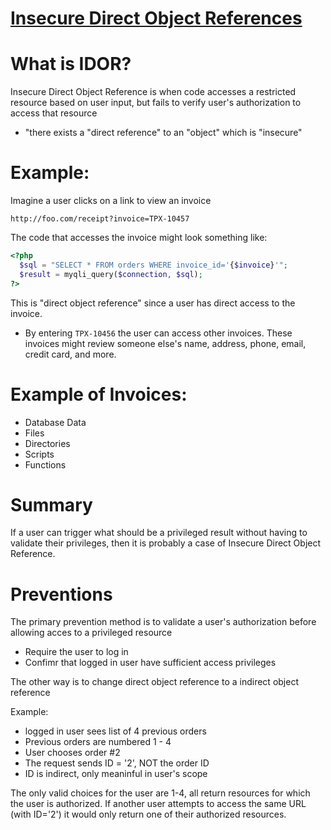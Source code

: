 # [Insecure Direct Object References](https://guides.codepath.org/websecurity/Insecure-Direct-Object-Reference)

# What is IDOR?

Insecure Direct Object Reference is when code accesses a restricted resource based on user input, but fails to verify user's authorization to access that resource
- "there exists a "direct reference" to an "object" which is "insecure"

# Example:
Imagine a user clicks on a link to view an invoice
```
http://foo.com/receipt?invoice=TPX-10457
```
The code that accesses the invoice might look something like: 
```php
<?php
  $sql = "SELECT * FROM orders WHERE invoice_id='{$invoice}'";
  $result = myqli_query($connection, $sql);
?>
```
This is "direct object reference" since a user has direct access to the invoice. 
- By entering `TPX-10456` the user can access other invoices. These invoices might review someone else's name, address, phone, email, credit card, and more. 

# Example of Invoices:
- Database Data
- Files
- Directories
- Scripts
- Functions

# Summary
If a user can trigger what should be a privileged result without having to validate their privileges, then it is probably a case of Insecure Direct Object Reference. 

# Preventions

The primary prevention method is to validate a user's authorization before allowing acces to a privileged resource
- Require the user to log in
- Confimr that logged in user have sufficient access privileges

The other way is to change direct object reference to a indirect object reference

Example:
- logged in user sees list of 4 previous orders
- Previous orders are numbered 1 - 4
- User chooses order #2
- The request sends ID = '2', NOT the order ID
- ID is indirect, only meaninful in user's scope

The only valid choices for the user are 1-4, all return resources for which the user is authorized. 
If another user attempts to access the same URL (with ID='2') it would only return one of their authorized resources.





